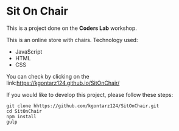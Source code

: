 # Sit On Chair

This is a project done on the **Coders Lab** workshop.

This is an online store with chairs. Technology used:
- JavaScript
- HTML
- CSS

You can check by clicking on the link:https://kgontarz124.github.io/SitOnChair/



If you would like to develop this project, please follow these steps:
```
git clone hhttps://github.com/kgontarz124/SitOnChair.git
cd SitOnChair
npm install
gulp
```
